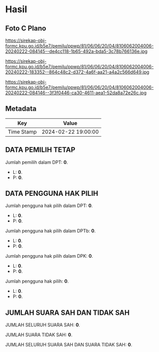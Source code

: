 # Hasil

## Foto C Plano

https://sirekap-obj-formc.kpu.go.id/b5e7/pemilu/ppwp/81/06/06/20/04/8106062004006-20240222-084145--de4cc118-1b65-492a-bda5-3c78b766136e.jpg

https://sirekap-obj-formc.kpu.go.id/b5e7/pemilu/ppwp/81/06/06/20/04/8106062004006-20240222-183352--864c48c2-d372-4a6f-aa21-a4a2c566d649.jpg

https://sirekap-obj-formc.kpu.go.id/b5e7/pemilu/ppwp/81/06/06/20/04/8106062004006-20240222-084146--3f3f0446-ca30-4611-aea1-52da8a72e26c.jpg


## Metadata

| Key        | Value               |
| ---------- | ------------------- |
| Time Stamp | 2024-02-22 19:00:00 |


## DATA PEMILIH TETAP

Jumlah pemilih dalam DPT: **0**.
 * L: **0**.
 * P: **0**.

## DATA PENGGUNA HAK PILIH

Jumlah pengguna hak pilih dalam DPT: **0**.
 * L: **0**.
 * P: **0**.

Jumlah pengguna hak pilih dalam DPTb: **0**.
 * L: **0**.
 * P: **0**.

Jumlah pengguna hak pilih dalam DPK: **0**.
 * L: **0**.
 * P: **0**.

Jumlah pengguna hak pilih: **0**.
 * L: **0**.
 * P: **0**.

## JUMLAH SUARA SAH DAN TIDAK SAH

JUMLAH SELURUH SUARA SAH: **0**.

JUMLAH SUARA TIDAK SAH: **0**.

JUMLAH SELURUH SUARA SAH DAN SUARA TIDAK SAH: **0**.


